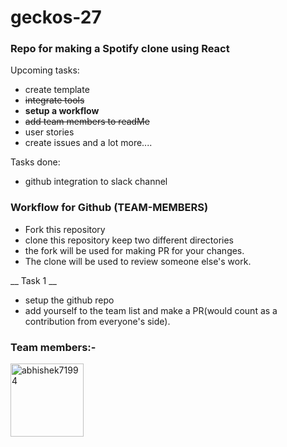 # geckos-27
### Repo for making a Spotify clone using React

Upcoming tasks:

 * create template
 * ~~integrate tools~~
 * __setup a workflow__
 * ~~add team members to readMe~~
 * user stories
 * create issues and a lot more....

Tasks done:
 * github integration to slack channel

### Workflow for Github (TEAM-MEMBERS)
* Fork this repository
* clone this repository keep two different directories
* the fork will be used for making PR for your changes.
* The clone will be used to review someone else's work.


__ Task 1 __
* setup the github repo
* add yourself to the team list and make a PR(would count as a contribution from everyone's side).

### Team members:-

[<img alt="abhishek71994" src="https://avatars1.githubusercontent.com/u/8072400?v=4&s=117" width="117">](https://github.com/abhishek71994)
